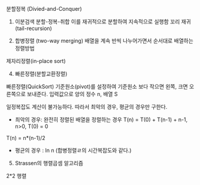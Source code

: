 분할정복 (Divied-and-Conquer)

1. 이분검색
분할-정복-취합
이를 재귀적으로 분할하여 지속적으로 실행함
꼬리 재귀 (tail-recursion)

2. 합병정렬 (two-way merging)
배열을 계속 반씩 나누어가면서 순서대로 배열하는 정렬방법

제자리정렬(in-place sort)

4. 빠른정렬(분할교환정렬)

빠른정렬(QuickSort)
기준원소(pivot)를 설정하여 기준원소 보다 작으면 왼쪽, 크면 오른쪽으로 보내준다.
입력값으로 양의 정수 n, 배열 S

일정복잡도 계산이 불가능하다. 따라서 최악의 경우, 평균의 경우만 구한다.

- 최악의 경우: 완전히 정렬된 배열을 정렬하는 경우
T(n) = T(0) + T(n-1) + n-1, n>0, T(0) = 0

T(n) = n*(n-1)/2

- 평균의 경우 : ln n (합병정렬ㄹ의 시간복잡도와 같다.)

5. Strassen의 행렬곱셈 알고리즘

2*2 행렬
